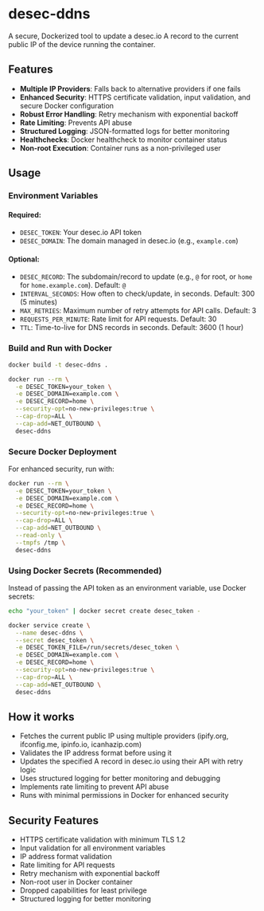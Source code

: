 # desec-ddns

A secure, Dockerized tool to update a desec.io A record to the current public IP of the device running the container.

## Features

- **Multiple IP Providers**: Falls back to alternative providers if one fails
- **Enhanced Security**: HTTPS certificate validation, input validation, and secure Docker configuration
- **Robust Error Handling**: Retry mechanism with exponential backoff
- **Rate Limiting**: Prevents API abuse
- **Structured Logging**: JSON-formatted logs for better monitoring
- **Healthchecks**: Docker healthcheck to monitor container status
- **Non-root Execution**: Container runs as a non-privileged user

## Usage

### Environment Variables

#### Required:
- `DESEC_TOKEN`: Your desec.io API token
- `DESEC_DOMAIN`: The domain managed in desec.io (e.g., `example.com`)

#### Optional:
- `DESEC_RECORD`: The subdomain/record to update (e.g., `@` for root, or `home` for `home.example.com`). Default: `@`
- `INTERVAL_SECONDS`: How often to check/update, in seconds. Default: 300 (5 minutes)
- `MAX_RETRIES`: Maximum number of retry attempts for API calls. Default: 3
- `REQUESTS_PER_MINUTE`: Rate limit for API requests. Default: 30
- `TTL`: Time-to-live for DNS records in seconds. Default: 3600 (1 hour)

### Build and Run with Docker

```sh
docker build -t desec-ddns .

docker run --rm \
  -e DESEC_TOKEN=your_token \
  -e DESEC_DOMAIN=example.com \
  -e DESEC_RECORD=home \
  --security-opt=no-new-privileges:true \
  --cap-drop=ALL \
  --cap-add=NET_OUTBOUND \
  desec-ddns
```

### Secure Docker Deployment

For enhanced security, run with:

```sh
docker run --rm \
  -e DESEC_TOKEN=your_token \
  -e DESEC_DOMAIN=example.com \
  -e DESEC_RECORD=home \
  --security-opt=no-new-privileges:true \
  --cap-drop=ALL \
  --cap-add=NET_OUTBOUND \
  --read-only \
  --tmpfs /tmp \
  desec-ddns
```

### Using Docker Secrets (Recommended)

Instead of passing the API token as an environment variable, use Docker secrets:

```sh
echo "your_token" | docker secret create desec_token -

docker service create \
  --name desec-ddns \
  --secret desec_token \
  -e DESEC_TOKEN_FILE=/run/secrets/desec_token \
  -e DESEC_DOMAIN=example.com \
  -e DESEC_RECORD=home \
  --security-opt=no-new-privileges:true \
  --cap-drop=ALL \
  --cap-add=NET_OUTBOUND \
  desec-ddns
```

## How it works

- Fetches the current public IP using multiple providers (ipify.org, ifconfig.me, ipinfo.io, icanhazip.com)
- Validates the IP address format before using it
- Updates the specified A record in desec.io using their API with retry logic
- Uses structured logging for better monitoring and debugging
- Implements rate limiting to prevent API abuse
- Runs with minimal permissions in Docker for enhanced security

## Security Features

- HTTPS certificate validation with minimum TLS 1.2
- Input validation for all environment variables
- IP address format validation
- Rate limiting for API requests
- Retry mechanism with exponential backoff
- Non-root user in Docker container
- Dropped capabilities for least privilege
- Structured logging for better monitoring
